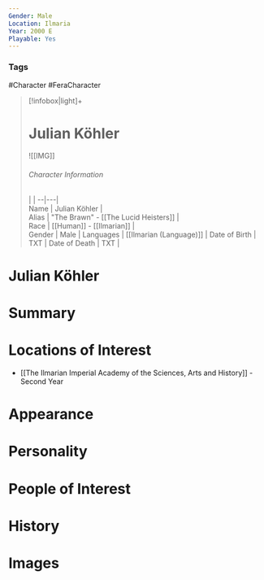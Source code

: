 ```yaml
---
Gender: Male
Location: Ilmaria
Year: 2000 E
Playable: Yes
---
```


### Tags
#Character #FeraCharacter

> [!infobox|light]+  
> # Julian Köhler  
> ![[IMG]]  
> ###### Character Information
>  |   |
> --|---|  
> Name | Julian Köhler |  
> Alias | "The Brawn" - [[The Lucid Heisters]] |  
> Race | [[Human]] - [[Ilmarian]] |  
> Gender | Male |
> Languages | [[Ilmarian (Language)]] |
> Date of Birth | TXT |
> Date of Death | TXT |

# Julian Köhler


# Summary

# Locations of Interest
- [[The Ilmarian Imperial Academy of the Sciences, Arts and History]] - Second Year

# Appearance

# Personality

# People of Interest

# History

# Images
